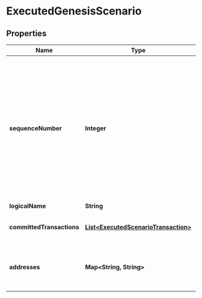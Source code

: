 

# ExecutedGenesisScenario


## Properties

| Name | Type | Description | Notes |
|------------ | ------------- | ------------- | -------------|
|**sequenceNumber** | **Integer** | An index of the Scenario on the list of all Scenarios that were executed. Note: the stored sequence numbers do not necessarily have to be consecutive (e.g. in a case where some configured Scenario failed to execute or failed to write results to the database).  |  |
|**logicalName** | **String** |  |  |
|**committedTransactions** | [**List&lt;ExecutedScenarioTransaction&gt;**](ExecutedScenarioTransaction.md) | Transactions successfully committed by the Scenario. |  |
|**addresses** | **Map&lt;String, String&gt;** | Well-named addresses touched/created by the Scenario, keyed by their name.  |  |



